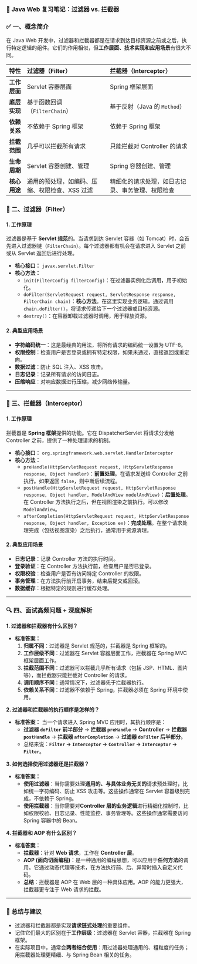 ### 📘 Java Web 复习笔记：过滤器 vs. 拦截器

### ✅ 一、概念简介

在 Java Web 开发中，过滤器和拦截器都是在请求到达目标资源之前或之后，执行特定逻辑的组件。它们的作用相似，但**工作层面、技术实现和应用场景**有很大不同。

| 特性 | **过滤器（Filter）** | **拦截器（Interceptor）** |
| :--- | :--- | :--- |
| **工作层面**| Servlet 容器层面 | Spring 框架层面 |
| **底层实现**| 基于函数回调（`FilterChain`） | 基于反射（Java 的 `Method`） |
| **依赖关系**| 不依赖于 Spring 框架 | 依赖于 Spring 框架 |
| **拦截范围**| 几乎可以拦截所有请求 | 只能拦截对 Controller 的请求 |
| **生命周期**| Servlet 容器创建、管理 | Spring 容器创建、管理 |
| **核心用途**| 通用的预处理，如编码、压缩、权限检查、XSS 过滤 | 精细化的请求处理，如日志记录、事务管理、权限检查 |

### 🔹 二、过滤器（Filter）

#### 1. 工作原理

过滤器是基于 **Servlet 规范**的。当请求到达 Servlet 容器（如 Tomcat）时，会首先进入过滤器链（`FilterChain`）。每个过滤器都有机会在请求进入 Servlet 之前或从 Servlet 返回后进行处理。

* **核心接口：** `javax.servlet.Filter`
* **核心方法：**
    * `init(FilterConfig filterConfig)`：在过滤器实例化后调用，用于初始化。
    * `doFilter(ServletRequest request, ServletResponse response, FilterChain chain)`：**核心方法**。在这里实现业务逻辑。通过调用 `chain.doFilter()`，将请求传递给下一个过滤器或目标资源。
    * `destroy()`：在容器卸载过滤器时调用，用于释放资源。

#### 2. 典型应用场景

* **字符编码统一**：这是最经典的用法，将所有请求的编码统一设置为 UTF-8。
* **权限控制**：检查用户是否登录或拥有特定权限，如果未通过，直接返回或重定向。
* **数据过滤**：防止 SQL 注入、XSS 攻击。
* **日志记录**：记录所有请求的访问日志。
* **压缩响应**：对响应数据进行压缩，减少网络传输量。

---

### 🔹 三、拦截器（Interceptor）

#### 1. 工作原理

拦截器是 **Spring 框架**提供的功能。它在 DispatcherServlet 将请求分发给 Controller 之前，提供了一种处理请求的机制。

* **核心接口：** `org.springframework.web.servlet.HandlerInterceptor`
* **核心方法：**
    * `preHandle(HttpServletRequest request, HttpServletResponse response, Object handler)`：**前置处理**。在请求发送给 Controller 之前执行。如果返回 `false`，则中断后续流程。
    * `postHandle(HttpServletRequest request, HttpServletResponse response, Object handler, ModelAndView modelAndView)`：**后置处理**。在 Controller 方法执行之后，但在视图渲染之前执行。可以修改 `ModelAndView`。
    * `afterCompletion(HttpServletRequest request, HttpServletResponse response, Object handler, Exception ex)`：**完成处理**。在整个请求处理完成（包括视图渲染）之后执行，通常用于资源清理。

#### 2. 典型应用场景

* **日志记录**：记录 Controller 方法的执行时间。
* **登录验证**：在 Controller 方法执行前，检查用户是否已登录。
* **权限校验**：检查用户是否有访问特定 Controller 的权限。
* **事务管理**：在方法执行前开启事务，结束后提交或回滚。
* **数据缓存**：根据特定的规则进行缓存处理。

---

### 🔍 四、面试高频问题 + 深度解析

**1. 过滤器和拦截器有什么区别？**

* **标准答案：**
    1.  **归属不同**：过滤器是 Servlet 规范的，拦截器是 Spring 框架的。
    2.  **工作层级不同**：过滤器在 Servlet 容器层面工作，拦截器在 Spring MVC 框架层面工作。
    3.  **拦截范围不同**：过滤器可以拦截几乎所有请求（包括 JSP、HTML、图片等），而拦截器只能拦截对 Controller 的请求。
    4.  **调用顺序不同**：通常情况下，过滤器先于拦截器执行。
    5.  **依赖关系不同**：过滤器不依赖于 Spring，拦截器必须在 Spring 环境中使用。

**2. 过滤器和拦截器的执行顺序是怎样的？**

* **标准答案：** 当一个请求进入 Spring MVC 应用时，其执行顺序是：
    * **过滤器 `doFilter` 前半部分** -> **拦截器 `preHandle`** -> **Controller** -> **拦截器 `postHandle`** -> **拦截器 `afterCompletion`** -> **过滤器 `doFilter` 后半部分**。
    * 总结来说：**`Filter` -> `Interceptor` -> `Controller` -> `Interceptor` -> `Filter`**。

**3. 如何选择使用过滤器还是拦截器？**

* **标准答案：**
    * **使用过滤器**：当你需要处理**通用的、与具体业务无关的**请求预处理时，比如统一字符编码、防止 XSS 攻击等。这些操作通常在 Servlet 容器级别完成，不依赖于 Spring。
    * **使用拦截器**：当你需要对**Controller 层的业务逻辑**进行精细化控制时，比如权限校验、日志记录、性能监控、事务管理等。这些操作通常需要访问 Spring 容器中的 Bean。

**4. 拦截器和 AOP 有什么区别？**

* **标准答案：**
    * **拦截器**：针对 **Web 请求**，工作在 **Controller 层**。
    * **AOP (面向切面编程)**：是一种通用的编程思想，可以应用于**任何方法**的调用。它通过动态代理等技术，在方法执行前、后、异常时插入自定义代码。
    * **总结**：拦截器是 AOP 在 Web 层的一种具体应用。AOP 的能力更强大，拦截器更专注于 Web 请求的拦截。

---

### 🎁 总结与建议

* 过滤器和拦截器都是实现**请求链式处理**的重要组件。
* 记住它们最大的区别在于**工作层级**：过滤器在 Servlet 容器，拦截器在 Spring 框架。
* 在实际项目中，通常会**两者结合使用**：用过滤器处理通用的、粗粒度的任务；用拦截器处理更精细、与 Spring Bean 相关的任务。